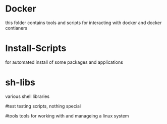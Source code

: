 # Docker
this folder contains tools and scripts for interacting with docker and docker contianers

# Install-Scripts
for automated install of some packages and applications

# sh-libs
various shell libraries

#test 
testing scripts, nothing special

#tools
tools for working with and manageing a linux system
